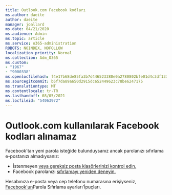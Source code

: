 ```yaml
---
title: Outlook.com Facebook kodları
ms.author: daeite
author: daeite
manager: joallard
ms.date: 04/21/2020
ms.audience: Admin
ms.topic: article
ms.service: o365-administration
ROBOTS: NOINDEX, NOFOLLOW
localization_priority: Normal
ms.collection: Adm_O365
ms.custom:
- "1967"
- "9000338"
ms.openlocfilehash: f4e17b68de85fa3b7d446523380e0a2780802bfe01d4c3df133f4b7231a0d16c
ms.sourcegitcommit: b5f7da89a650d2915dc652449623c78be6247175
ms.translationtype: MT
ms.contentlocale: tr-TR
ms.lasthandoff: 08/05/2021
ms.locfileid: "54063972"
---
```

# <a name="not-receiving-facebook-codes-using-outlookcom"></a>Outlook.com kullanılarak Facebook kodları alınamaz

Facebook'tan yeni parola isteğide bulunduysanız ancak parolanızı sıfırlama e-postanızı almadıysanız:

- İstenmeyen [veya gereksiz posta klasörlerinizi kontrol edin.](https://outlook.live.com/mail/junkemail)
- Facebook parolanızı [sıfırlamayı yeniden deneyin.](https://aka.ms/facebook-password-reset)

Hesabınıza e-posta veya cep telefonu numarasına erişiyseniz, [Facebook'un](https://aka.ms/facebook-password-help)Parola Sıfırlama ayarları'İpuçları.